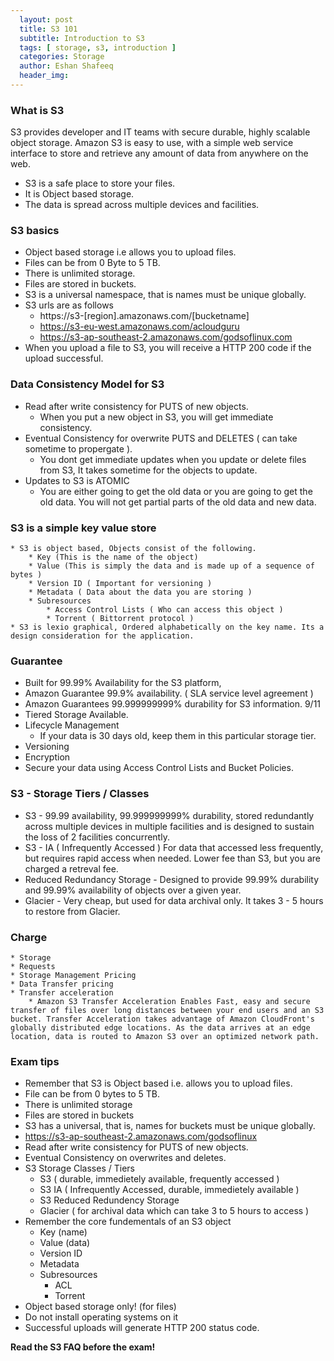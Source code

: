 ```yaml
---
  layout: post
  title: S3 101
  subtitle: Introduction to S3
  tags: [ storage, s3, introduction ]
  categories: Storage
  author: Eshan Shafeeq
  header_img: 
---
```


### What is S3
S3 provides developer and IT teams with secure durable, highly scalable object storage. Amazon S3 is easy to use, with a simple web service interface to store and retrieve any amount of data from anywhere on the web.
* S3 is a safe place to store your files.
* It is Object based storage.
* The data is spread across multiple devices and facilities.


### S3 basics
* Object based storage i.e allows you to upload files.
* Files can be from 0 Byte to 5 TB.
* There is unlimited storage.
* Files are stored in buckets.
* S3 is a universal namespace, that is names must be unique globally.
* S3 urls are as follows
    * https://s3-[region].amazonaws.com/[bucketname]
    * https://s3-eu-west.amazonaws.com/acloudguru
    * https://s3-ap-southeast-2.amazonaws.com/godsoflinux.com
* When you upload a file to S3, you will receive a HTTP 200 code if the upload successful.

### Data Consistency Model for S3
* Read after write consistency for PUTS of new objects.
    * When you put a new object in S3, you will get immediate consistency.
* Eventual Consistency for overwrite PUTS and DELETES ( can take sometime to propergate ).
    * You dont get immediate updates when you update or delete files from S3, It takes sometime for the objects to update.
* Updates to S3 is ATOMIC
    * You are either going to get the old data or you are going to get the old data. You will not get partial parts of the old data and new data.

### S3 is a simple key value store
    * S3 is object based, Objects consist of the following.
        * Key (This is the name of the object)
        * Value (This is simply the data and is made up of a sequence of bytes )
        * Version ID ( Important for versioning )
        * Metadata ( Data about the data you are storing )
        * Subresources
            * Access Control Lists ( Who can access this object )
            * Torrent ( Bittorrent protocol )
    * S3 is lexio graphical, Ordered alphabetically on the key name. Its a design consideration for the application.


### Guarantee 
* Built for 99.99% Availability for the S3 platform,
* Amazon Guarantee 99.9% availability. ( SLA service level agreement )
* Amazon Guarantees 99.999999999% durability for S3 information. 9/11
* Tiered Storage Available.
* Lifecycle Management
    * If your data is 30 days old, keep them in this particular storage tier.
* Versioning
* Encryption
* Secure your data using Access Control Lists and Bucket Policies.

### S3 - Storage Tiers / Classes
* S3 - 99.99 availability, 99.999999999% durability, stored redundantly across multiple devices in multiple facilities and is designed to sustain the loss of 2 facilities concurrently.
* S3 - IA ( Infrequently Accessed ) For data that accessed less frequently, but requires rapid access when needed. Lower fee than S3, but you are charged a retreval fee.
* Reduced Redundancy Storage - Designed to provide 99.99% durability and 99.99% availability of objects over a given year.
* Glacier - Very cheap, but used for data archival only. It takes 3 - 5 hours to restore from Glacier.

### Charge
    * Storage
    * Requests
    * Storage Management Pricing
    * Data Transfer pricing
    * Transfer acceleration
        * Amazon S3 Transfer Acceleration Enables Fast, easy and secure transfer of files over long distances between your end users and an S3 bucket. Transfer Acceleration takes advantage of Amazon CloudFront's globally distributed edge locations. As the data arrives at an edge location, data is routed to Amazon S3 over an optimized network path.

### Exam tips
* Remember that S3 is Object based i.e. allows you to upload files.
* File can be from 0 bytes to 5 TB.
* There is unlimited storage
* Files are stored in buckets
* S3 has a universal, that is, names for buckets must be unique globally.
* https://s3-ap-southeast-2.amazonaws.com/godsoflinux
* Read after write consistency for PUTS of new objects.
* Eventual Consistency on overwrites and deletes.
* S3 Storage Classes / Tiers
    * S3 ( durable, immedietely available, frequently accessed )
    * S3 IA ( Infrequently Accessed, durable, immedietely available )
    * S3 Reduced Redundency Storage
    * Glacier ( for archival data which can take 3 to 5 hours to access )
* Remember the core fundementals of an S3 object
    * Key (name)
    * Value (data)
    * Version ID
    * Metadata
    * Subresources
        * ACL
        * Torrent
* Object based storage only! (for files)
* Do not install operating systems on it
* Successful uploads will generate HTTP 200 status code.

**Read the S3 FAQ before the exam!**

